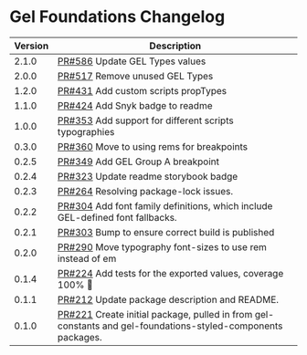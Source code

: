 # Gel Foundations Changelog

<!-- prettier-ignore -->
| Version | Description |
|---------|-------------|
| 2.1.0 | [PR#586](https://github.com/bbc/psammead/pull/586) Update GEL Types values                                                                                   |
| 2.0.0 | [PR#517](https://github.com/bbc/psammead/pull/517) Remove unused GEL Types |
| 1.2.0 | [PR#431](https://github.com/bbc/psammead/pull/431) Add custom scripts propTypes |
| 1.1.0 | [PR#424](https://github.com/bbc/psammead/pull/424) Add Snyk badge to readme |
| 1.0.0 | [PR#353](https://github.com/BBC/psammead/pull/353) Add support for different scripts typographies |
| 0.3.0 | [PR#360](https://github.com/BBC/psammead/pull/360) Move to using rems for breakpoints |
| 0.2.5 | [PR#349](https://github.com/BBC/psammead/pull/349) Add GEL Group A breakpoint |
| 0.2.4 | [PR#323](https://github.com/BBC/psammead/pull/323) Update readme storybook badge |
| 0.2.3 | [PR#264](https://github.com/BBC/psammead/pull/319) Resolving package-lock issues. |
| 0.2.2 | [PR#304](https://github.com/BBC-News/psammead/pull/304) Add font family definitions, which include GEL-defined font fallbacks. |
| 0.2.1 | [PR#303](https://github.com/BBC-News/psammead/pull/303) Bump to ensure correct build is published |
| 0.2.0 | [PR#290](https://github.com/BBC-News/psammead/pull/290) Move typography font-sizes to use rem instead of em |
| 0.1.4 | [PR#224](https://github.com/BBC-News/psammead/pull/224) Add tests for the exported values, coverage 100% :tada: |
| 0.1.1 | [PR#212](https://github.com/BBC-News/psammead/pull/212) Update package description and README. |
| 0.1.0 | [PR#221](https://github.com/BBC-News/psammead/pull/221) Create initial package, pulled in from gel-constants and gel-foundations-styled-components packages. |
